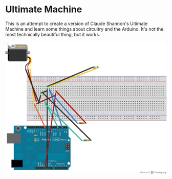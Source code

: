 # Ultimate Machine

This is an attempt to create a version of Claude Shannon's Ultimate Machine and learn some things about circuitry and the Arduino. It's not the most technically beautiful thing, but it works.

![](https://github.com/mrdcrowley/ultimate_machine/blob/master/fritzing%20schematics/ultimate_machine_bb.png?raw=true)